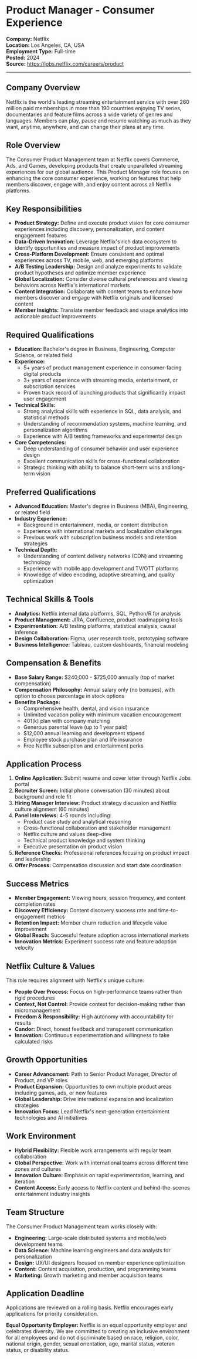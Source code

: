# Product Manager - Consumer Experience
**Company:** Netflix  
**Location:** Los Angeles, CA, USA  
**Employment Type:** Full-time  
**Posted:** 2024  
**Source:** https://jobs.netflix.com/careers/product

---

## Company Overview
Netflix is the world's leading streaming entertainment service with over 260 million paid memberships in more than 190 countries enjoying TV series, documentaries and feature films across a wide variety of genres and languages. Members can play, pause and resume watching as much as they want, anytime, anywhere, and can change their plans at any time.

## Role Overview
The Consumer Product Management team at Netflix covers Commerce, Ads, and Games, developing products that create unparalleled streaming experiences for our global audience. This Product Manager role focuses on enhancing the core consumer experience, working on features that help members discover, engage with, and enjoy content across all Netflix platforms.

## Key Responsibilities
- **Product Strategy:** Define and execute product vision for core consumer experiences including discovery, personalization, and content engagement features
- **Data-Driven Innovation:** Leverage Netflix's rich data ecosystem to identify opportunities and measure impact of product improvements
- **Cross-Platform Development:** Ensure consistent and optimal experiences across TV, mobile, web, and emerging platforms
- **A/B Testing Leadership:** Design and analyze experiments to validate product hypotheses and optimize member experience
- **Global Localization:** Consider diverse cultural preferences and viewing behaviors across Netflix's international markets
- **Content Integration:** Collaborate with content teams to enhance how members discover and engage with Netflix originals and licensed content
- **Member Insights:** Translate member feedback and usage analytics into actionable product improvements

## Required Qualifications
- **Education:** Bachelor's degree in Business, Engineering, Computer Science, or related field
- **Experience:** 
  - 5+ years of product management experience in consumer-facing digital products
  - 3+ years of experience with streaming media, entertainment, or subscription services
  - Proven track record of launching products that significantly impact user engagement
- **Technical Skills:**
  - Strong analytical skills with experience in SQL, data analysis, and statistical methods
  - Understanding of recommendation systems, machine learning, and personalization algorithms
  - Experience with A/B testing frameworks and experimental design
- **Core Competencies:**
  - Deep understanding of consumer behavior and user experience design
  - Excellent communication skills for cross-functional collaboration
  - Strategic thinking with ability to balance short-term wins and long-term vision

## Preferred Qualifications
- **Advanced Education:** Master's degree in Business (MBA), Engineering, or related field
- **Industry Experience:**
  - Background in entertainment, media, or content distribution
  - Experience with international markets and localization challenges
  - Previous work with subscription business models and retention strategies
- **Technical Depth:**
  - Understanding of content delivery networks (CDN) and streaming technology
  - Experience with mobile app development and TV/OTT platforms
  - Knowledge of video encoding, adaptive streaming, and quality optimization

## Technical Skills & Tools
- **Analytics:** Netflix internal data platforms, SQL, Python/R for analysis
- **Product Management:** JIRA, Confluence, product roadmapping tools
- **Experimentation:** A/B testing platforms, statistical analysis, causal inference
- **Design Collaboration:** Figma, user research tools, prototyping software
- **Business Intelligence:** Tableau, custom dashboards, financial modeling

## Compensation & Benefits
- **Base Salary Range:** $240,000 - $725,000 annually (top of market compensation)
- **Compensation Philosophy:** Annual salary only (no bonuses), with option to choose percentage in stock options
- **Benefits Package:**
  - Comprehensive health, dental, and vision insurance
  - Unlimited vacation policy with minimum vacation encouragement
  - 401(k) plan with company matching
  - Generous parental leave (up to 1 year paid)
  - $12,000 annual learning and development stipend
  - Employee stock purchase plan and life insurance
  - Free Netflix subscription and entertainment perks

## Application Process
1. **Online Application:** Submit resume and cover letter through Netflix Jobs portal
2. **Recruiter Screen:** Initial phone conversation (30 minutes) about background and role fit
3. **Hiring Manager Interview:** Product strategy discussion and Netflix culture alignment (60 minutes)
4. **Panel Interviews:** 4-5 rounds including:
   - Product case study and analytical reasoning
   - Cross-functional collaboration and stakeholder management
   - Netflix culture and values deep-dive
   - Technical product knowledge and system thinking
   - Executive presentation on product vision
5. **Reference Checks:** Professional references focusing on product impact and leadership
6. **Offer Process:** Compensation discussion and start date coordination

## Success Metrics
- **Member Engagement:** Viewing hours, session frequency, and content completion rates
- **Discovery Efficiency:** Content discovery success rate and time-to-engagement metrics
- **Retention Impact:** Member churn reduction and lifecycle value improvement
- **Global Reach:** Successful feature adoption across international markets
- **Innovation Metrics:** Experiment success rate and feature adoption velocity

## Netflix Culture & Values
This role requires alignment with Netflix's unique culture:
- **People Over Process:** Focus on high-performance teams rather than rigid procedures
- **Context, Not Control:** Provide context for decision-making rather than micromanagement
- **Freedom & Responsibility:** High autonomy with accountability for results
- **Candor:** Direct, honest feedback and transparent communication
- **Innovation:** Continuous experimentation and willingness to take calculated risks

## Growth Opportunities
- **Career Advancement:** Path to Senior Product Manager, Director of Product, and VP roles
- **Product Expansion:** Opportunities to own multiple product areas including games, ads, or new features
- **Global Leadership:** Drive international expansion and localization strategies
- **Innovation Focus:** Lead Netflix's next-generation entertainment technologies and AI initiatives

## Work Environment
- **Hybrid Flexibility:** Flexible work arrangements with regular team collaboration
- **Global Perspective:** Work with international teams across different time zones and cultures
- **Innovation Culture:** Emphasis on rapid experimentation, learning, and iteration
- **Content Access:** Early access to Netflix content and behind-the-scenes entertainment industry insights

## Team Structure
The Consumer Product Management team works closely with:
- **Engineering:** Large-scale distributed systems and mobile/web development teams
- **Data Science:** Machine learning engineers and data analysts for personalization
- **Design:** UX/UI designers focused on member experience optimization
- **Content:** Content acquisition, production, and programming teams
- **Marketing:** Growth marketing and member acquisition teams

## Application Deadline
Applications are reviewed on a rolling basis. Netflix encourages early applications for priority consideration.

**Equal Opportunity Employer:** Netflix is an equal opportunity employer and celebrates diversity. We are committed to creating an inclusive environment for all employees and do not discriminate based on race, religion, color, national origin, gender, sexual orientation, age, marital status, veteran status, or disability status.